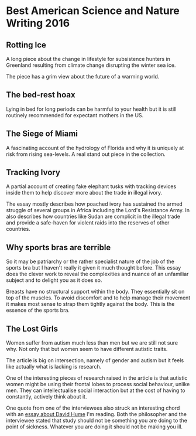 
# Best American Science and Nature Writing 2016

## Rotting Ice

A long piece about the change in lifestyle for subsistence hunters in Greenland resulting from climate change disrupting the winter sea ice.

The piece has a grim view about the future of a warming world.

## The bed-rest hoax

Lying in bed for long periods can be harmful to your health but it is still routinely recommended for expectant mothers in the US.

## The Siege of Miami

A fascinating account of the hydrology of Florida and why it is uniquely at risk from rising sea-levels. A real stand out piece in the collection.

## Tracking Ivory

A partial account of creating fake elephant tusks with tracking devices inside them to help discover more about the trade in illegal ivory.

The essay mostly describes how poached ivory has sustained the armed struggle of several groups in Africa including the Lord's Resistance Army. In also describes how countries like Sudan are complicit in the illegal trade and provide a safe-haven for violent raids into the reserves of other countries.

## Why sports bras are terrible

So it may be patriarchy or the rather specialist nature of the job of the sports bra but I haven't really it given it much thought before. This essay does the clever work to reveal the complexities and nuance of an unfamiliar subject and to delight you as it does so.

Breasts have no structural support within the body. They essentially sit on top of the muscles. To avoid discomfort and to help manage their movement it makes most sense to strap them tightly against the body. This is the essence of the sports bra.

## The Lost Girls

Women suffer from autism much less than men but we are still not sure why. Not only that but women seem to have different autistic traits.

The article is big on intersection, namely of gender and autism but it feels like actually what is lacking is research.

One of the interesting pieces of research raised in the article is that autistic women might be using their frontal lobes to process social behaviour, unlike men. They can intellectualise social interaction but at the cost of having to constantly, actively think about it.

One quote from one of the interviewees also struck an interesting chord with an [essay about David Hume](https://aeon.co/essays/hume-is-the-amiable-modest-generous-philosopher-we-need-today) I'm reading. Both the philosopher and the interviewee stated that study should not be something you are doing to the point of sickness. Whatever you are doing it should not be making you ill.